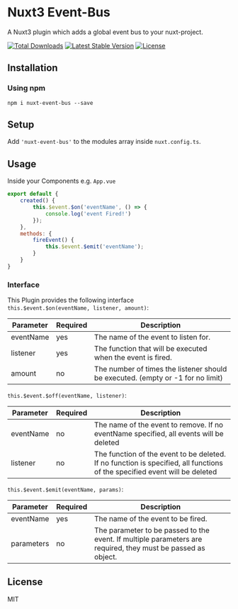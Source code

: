 # Nuxt3 Event-Bus
A Nuxt3 plugin which adds a global event bus to your nuxt-project.

<a href="https://www.npmjs.com/package/nuxt-event-bus"><img src="https://img.shields.io/npm/dt/nuxt-event-bus" alt="Total Downloads"></a>
<a href="https://www.npmjs.com/package/nuxt-event-bus"><img src="https://img.shields.io/npm/v/nuxt-event-bus" alt="Latest Stable Version"></a>
<a href="https://www.npmjs.com/package/nuxt-event-bus"><img src="https://img.shields.io/npm/l/nuxt-event-bus" alt="License"></a>


## Installation

### Using npm

```
npm i nuxt-event-bus --save
```

## Setup
Add `'nuxt-event-bus'` to the modules array inside `nuxt.config.ts`.

## Usage
Inside your Components e.g. `App.vue`
```javascript
export default {
    created() {
        this.$event.$on('eventName', () => {
            console.log('event Fired!')
        });
    },
    methods: {
        fireEvent() {
            this.$event.$emit('eventName');
        }
    }
}
```

### Interface
This Plugin provides the following interface   
`this.$event.$on(eventName, listener, amount)`:

| Parameter | Required | Description                                                                     |
|-----------|----------|---------------------------------------------------------------------------------|
| eventName | yes      | The name of the event to listen for.                                            |
| listener  | yes      | The function that will be executed when the event is fired.                     |
| amount    | no       | The number of times the listener should be executed. (empty or -1 for no limit) |

`this.$event.$off(eventName, listener)`:

| Parameter | Required | Description                                                                                                                |
|-----------|----------|----------------------------------------------------------------------------------------------------------------------------|
| eventName | no       | The name of the event to remove. If no eventName specified, all events will be deleted                                     |
| listener  | no       | The function of the event to be deleted. If no function is specified, all functions of the specified event will be deleted |

`this.$event.$emit(eventName, params)`:

| Parameter  | Required | Description                                                                                                  |
|------------|----------|--------------------------------------------------------------------------------------------------------------|
| eventName  | yes      | The name of the event to be fired.                                                                           |
| parameters | no       | The parameter to be passed to the event. If multiple parameters are required, they must be passed as object. |

## License

MIT

